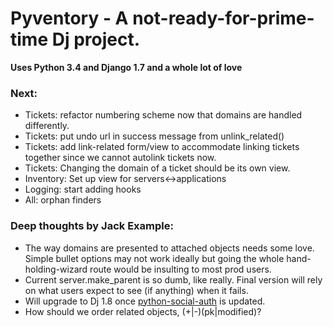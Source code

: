 Pyventory - A not-ready-for-prime-time Dj project.
=============================================================
**Uses Python 3.4 and Django 1.7 and a whole lot of love**


### Next:
* Tickets: refactor numbering scheme now that domains are handled differently.
* Tickets: put undo url in success message from unlink_related()
* Tickets: add link-related form/view to accommodate linking tickets together since we cannot autolink tickets now.
* Tickets: Changing the domain of a ticket should be its own view.  
* Inventory: Set up view for servers<->applications
* Logging: start adding hooks
* All: orphan finders


### Deep thoughts by Jack Example:
* The way domains are presented to attached objects needs some love. Simple bullet options may not work ideally but
 going the whole hand-holding-wizard route would be insulting to most prod users.
* Current server.make_parent is so dumb, like really. Final version will rely on what users expect to see (if anything)
 when it fails.
* Will upgrade to Dj 1.8 once [python-social-auth](https://github.com/omab/python-social-auth) is updated.
* How should we order related objects, (+|-)(pk|modified)?
